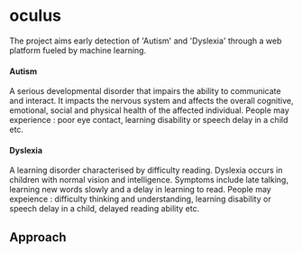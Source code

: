 # oculus

The project aims early detection of 'Autism' and 'Dyslexia' through a web platform fueled by machine learning. 

#### Autism
A serious developmental disorder that impairs the ability to communicate and interact. It impacts the nervous system and affects the overall cognitive, emotional, social and physical health of the affected individual. People may experience : poor eye contact, learning disability or speech delay in a child etc.

#### Dyslexia
A learning disorder characterised by difficulty reading. Dyslexia occurs in children with normal vision and intelligence. Symptoms include late talking, learning new words slowly and a delay in learning to read. People may expeience : difficulty thinking and understanding, learning disability or speech delay in a child, delayed reading ability etc.

## Approach
